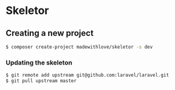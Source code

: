 # Skeletor

## Creating a new project

```bash
$ composer create-project madewithlove/skeletor -s dev
```

### Updating the skeleton

```bash
$ git remote add upstream git@github.com:laravel/laravel.git
$ git pull upstream master
```